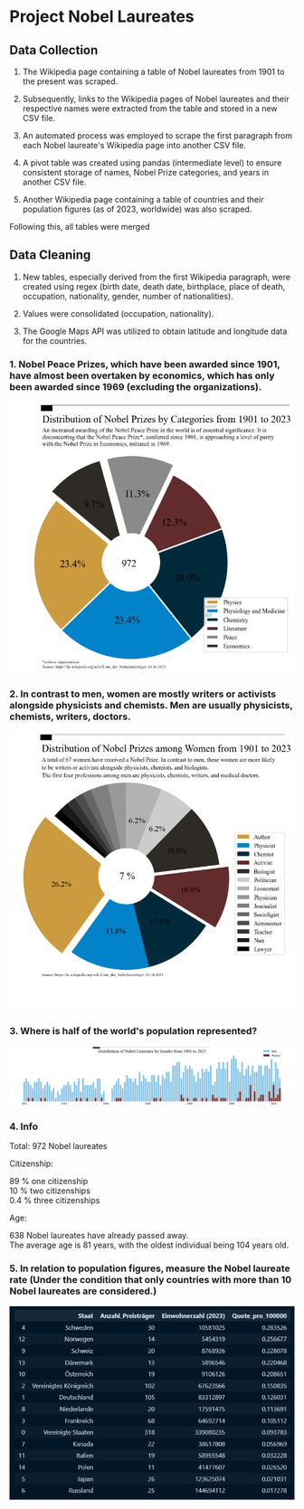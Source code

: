 # Project Nobel Laureates

## Data Collection
1. The Wikipedia page containing a table of Nobel laureates from 1901 to the present was scraped.<br/>

2. Subsequently, links to the Wikipedia pages of Nobel laureates and their respective names were extracted from the table and stored in a new CSV file.<br/>

3. An automated process was employed to scrape the first paragraph from each Nobel laureate's Wikipedia page into another CSV file.<br/>

4. A pivot table was created using pandas (intermediate level) to ensure consistent storage of names, Nobel Prize categories, and years in another CSV file.<br/>

5. Another Wikipedia page containing a table of countries and their population figures (as of 2023, worldwide) was also scraped.<br/>

Following this, all tables were merged

## Data Cleaning
1. New tables, especially derived from the first Wikipedia paragraph, were created using regex (birth date, death date, birthplace, place of death, occupation, nationality, gender, number of nationalities).<br/>

2. Values were consolidated (occupation, nationality).<br/>

3. The Google Maps API was utilized to obtain latitude and longitude data for the countries.<br/>


### 1. Nobel Peace Prizes, which have been awarded since 1901, have almost been overtaken by economics, which has only been awarded since 1969 (excluding the organizations).
![alt text](https://github.com/JeanneDuPre/scrape_wikipedia_nobel_prize_winner/blob/main/images/pie_chart_nobelpreis_kategorien_englisch.png)
### 2. In contrast to men, women are mostly writers or activists alongside physicists and chemists. Men are usually physicists, chemists, writers, doctors.
![alt text](https://github.com/JeanneDuPre/scrape_wikipedia_nobel_prize_winner/blob/main/images/pie_chart_nobelpreis_kategorien_frauen_englisch.png)
### 3. Where is half of the world's population represented?
![alt text](https://github.com/JeanneDuPre/scrape_wikipedia_nobel_prize_winner/blob/main/images/bar_chart_nobelpreis_gender.png)
### 4. Info

Total: 
  972 Nobel laureates<br/>

Citizenship: 

  89 %   one citizenship<br/>
  10 %   two citizenships<br/>
  0.4 %  three citizenships<br/>
  
Age:   

  638 Nobel laureates have already passed away.<br/>
  The average age is 81 years, with the oldest individual being 104 years old.<br/>
       
### 5. In relation to population figures, measure the Nobel laureate rate (Under the condition that only countries with more than 10 Nobel laureates are considered.)
![alt text](https://github.com/JeanneDuPre/scrape_wikipedia_nobel_prize_winner/blob/main/images/dataset_quote_pro_100000.png)




